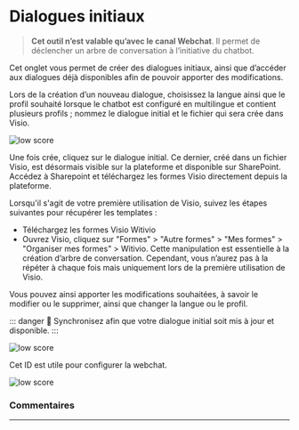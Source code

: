 # Dialogues initiaux


>**Cet outil n’est valable qu’avec le canal Webchat**. Il permet de déclencher un arbre de conversation à l’initiative du chatbot.

Cet onglet vous permet de créer des dialogues initiaux, ainsi que d’accéder aux dialogues déjà disponibles afin de pouvoir apporter des modifications.

Lors de la création d’un nouveau dialogue, choisissez la langue ainsi que le profil souhaité lorsque le chatbot est configuré en multilingue et contient plusieurs profils ; nommez le dialogue initial et le fichier qui sera crée dans Visio.

<div class="image_center">
  <img :src="$withBase('/assets/img/fr/outils/dialogues_initiaux1.png')" alt="low score">
</div>


Une fois crée, cliquez sur le dialogue initial. Ce dernier, créé dans un fichier Visio, est désormais visible sur la plateforme et disponible sur SharePoint. Accédez à Sharepoint et téléchargez les formes Visio directement depuis la plateforme.

Lorsqu'il s'agit de votre première utilisation de Visio, suivez les étapes suivantes pour récupérer les templates :

* Téléchargez les formes Visio Witivio
* Ouvrez Visio, cliquez sur "Formes" > "Autre formes" > "Mes formes" > "Organiser mes formes" > Witivio. Cette manipulation est essentielle à la création d’arbre de conversation. Cependant, vous n’aurez pas à la répéter à chaque fois mais uniquement lors de la première utilisation de Visio.

Vous pouvez ainsi apporter les modifications souhaitées, à savoir le modifier ou le supprimer, ainsi que changer la langue ou le profil.

::: danger 🔴
Synchronisez afin que votre dialogue initial soit mis à jour et disponible.
:::

<div class="image_center">
  <img :src="$withBase('/assets/img/fr/outils/dialogues_initiaux2.png')" alt="low score">
</div>

Cet ID est utile pour configurer la webchat.

<div class="image_center">
  <img :src="$withBase('/assets/img/fr/outils/dialogues_initiaux3.png')" alt="low score">
</div>



### Commentaires
---
<div id="disqus_thread"></div>

<script>

export default {
  mounted () {
    var disqus_config = function () {
      this.page.url = "https://docs.witivio.com";  // Replace PAGE_URL with your page's canonical URL variable
      this.page.identifier = "witivio_22"; // Replace PAGE_IDENTIFIER with your page's unique identifier variable
    };

(function() { // DON'T EDIT BELOW THIS LINE
var d = document, s = d.createElement('script');
s.src = 'https://docs-witivio.disqus.com/embed.js';
s.setAttribute('data-timestamp', +new Date());
(d.head || d.body).appendChild(s);
})();
  }
}
</script>